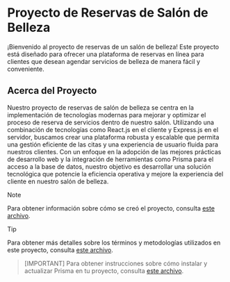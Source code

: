 # Proyecto de Reservas de Salón de Belleza

¡Bienvenido al proyecto de reservas de un salón de belleza! Este proyecto está diseñado para ofrecer una plataforma de reservas en línea para clientes que desean agendar servicios de belleza de manera fácil y conveniente.

## Acerca del Proyecto

Nuestro proyecto de reservas de salón de belleza se centra en la implementación de tecnologías modernas para mejorar y optimizar el proceso de reserva de servicios dentro de nuestro salón. Utilizando una combinación de tecnologías como React.js en el cliente y Express.js en el servidor, buscamos crear una plataforma robusta y escalable que permita una gestión eficiente de las citas y una experiencia de usuario fluida para nuestros clientes. Con un enfoque en la adopción de las mejores prácticas de desarrollo web y la integración de herramientas como Prisma para el acceso a la base de datos, nuestro objetivo es desarrollar una solución tecnológica que potencie la eficiencia operativa y mejore la experiencia del cliente en nuestro salón de belleza.


> [!NOTE]
> Para obtener información sobre cómo se creó el proyecto, consulta [este archivo](docs/project_creation.md).


> [!TIP]
> Para obtener más detalles sobre los términos y metodologías utilizados en este proyecto, consulta [este archivo](docs/methodology.md).


> [IMPORTANT]
> Para obtener instrucciones sobre cómo instalar y actualizar Prisma en tu proyecto, consulta [este archivo](docs/prisma_guide.md).
